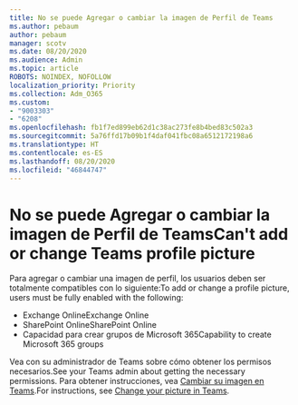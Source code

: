 ```yaml
---
title: No se puede Agregar o cambiar la imagen de Perfil de Teams
ms.author: pebaum
author: pebaum
manager: scotv
ms.date: 08/20/2020
ms.audience: Admin
ms.topic: article
ROBOTS: NOINDEX, NOFOLLOW
localization_priority: Priority
ms.collection: Adm_O365
ms.custom:
- "9003303"
- "6208"
ms.openlocfilehash: fb1f7ed899eb62d1c38ac273fe8b4bed83c502a3
ms.sourcegitcommit: 5a76ffd17b09b1f4daf041fbc08a6512172198a6
ms.translationtype: HT
ms.contentlocale: es-ES
ms.lasthandoff: 08/20/2020
ms.locfileid: "46844747"
---
```

# <a name="cant-add-or-change-teams-profile-picture"></a><span data-ttu-id="ed556-102">No se puede Agregar o cambiar la imagen de Perfil de Teams</span><span class="sxs-lookup"><span data-stu-id="ed556-102">Can't add or change Teams profile picture</span></span>

<span data-ttu-id="ed556-103">Para agregar o cambiar una imagen de perfil, los usuarios deben ser totalmente compatibles con lo siguiente:</span><span class="sxs-lookup"><span data-stu-id="ed556-103">To add or change a profile picture, users must be fully enabled with the following:</span></span>

- <span data-ttu-id="ed556-104">Exchange Online</span><span class="sxs-lookup"><span data-stu-id="ed556-104">Exchange Online</span></span>
- <span data-ttu-id="ed556-105">SharePoint Online</span><span class="sxs-lookup"><span data-stu-id="ed556-105">SharePoint Online</span></span>
- <span data-ttu-id="ed556-106">Capacidad para crear grupos de Microsoft 365</span><span class="sxs-lookup"><span data-stu-id="ed556-106">Capability to create Microsoft 365 groups</span></span>

<span data-ttu-id="ed556-107">Vea con su administrador de Teams sobre cómo obtener los permisos necesarios.</span><span class="sxs-lookup"><span data-stu-id="ed556-107">See your Teams admin about getting the necessary permissions.</span></span> <span data-ttu-id="ed556-108">Para obtener instrucciones, vea [Cambiar su imagen en Teams](https://support.microsoft.com/office/change-your-picture-in-teams-7a711943-9248-420e-b814-c071aa8d9b9c).</span><span class="sxs-lookup"><span data-stu-id="ed556-108">For instructions, see [Change your picture in Teams](https://support.microsoft.com/office/change-your-picture-in-teams-7a711943-9248-420e-b814-c071aa8d9b9c).</span></span>